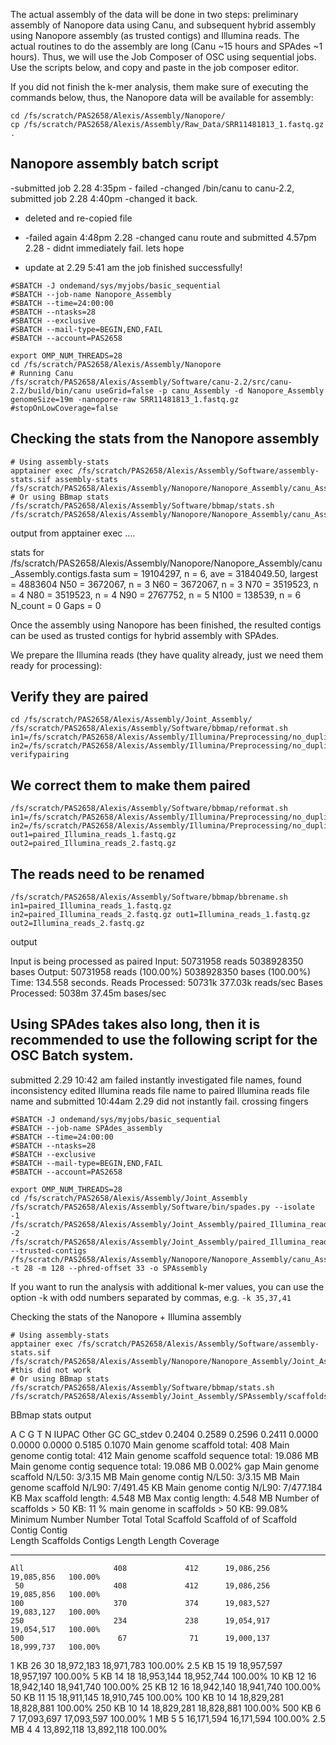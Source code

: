The actual assembly of the data will be done in two steps: preliminary assembly of Nanopore data using Canu, and subsequent hybrid assembly using Nanopore assembly (as trusted contigs) and Illumina reads. The actual routines to do the assembly are long (Canu ~15 hours and SPAdes ~1 hours). Thus, we will use the Job Composer of OSC using sequential jobs. Use the scripts below, and copy and paste in the job composer editor.

If you did not finish the k-mer analysis, them make sure of executing the commands below, thus, the Nanopore data will be available for assembly:
```
cd /fs/scratch/PAS2658/Alexis/Assembly/Nanopore/
cp /fs/scratch/PAS2658/Alexis/Assembly/Raw_Data/SRR11481813_1.fastq.gz .
```
## Nanopore assembly batch script

-submitted job 2.28 4:35pm - failed
-changed /bin/canu to canu-2.2, submitted job 2.28 4:40pm
-changed it back. 
- deleted and re-copied file
- -failed again 4:48pm 2.28
-changed canu route and submitted 4.57pm 2.28 - didnt immediately fail. lets hope

- update at 2.29 5:41 am the job finished successfully!

```
#SBATCH -J ondemand/sys/myjobs/basic_sequential
#SBATCH --job-name Nanopore_Assembly
#SBATCH --time=24:00:00
#SBATCH --ntasks=28
#SBATCH --exclusive
#SBATCH --mail-type=BEGIN,END,FAIL
#SBATCH --account=PAS2658

export OMP_NUM_THREADS=28
cd /fs/scratch/PAS2658/Alexis/Assembly/Nanopore
# Running Canu
/fs/scratch/PAS2658/Alexis/Assembly/Software/canu-2.2/src/canu-2.2/build/bin/canu useGrid=false -p canu_Assembly -d Nanopore_Assembly genomeSize=19m -nanopore-raw SRR11481813_1.fastq.gz #stopOnLowCoverage=false
```
## Checking the stats from the Nanopore assembly
```
# Using assembly-stats
apptainer exec /fs/scratch/PAS2658/Alexis/Assembly/Software/assembly-stats.sif assembly-stats /fs/scratch/PAS2658/Alexis/Assembly/Nanopore/Nanopore_Assembly/canu_Assembly.contigs.fasta
# Or using BBmap stats
/fs/scratch/PAS2658/Alexis/Assembly/Software/bbmap/stats.sh /fs/scratch/PAS2658/Alexis/Assembly/Nanopore/Nanopore_Assembly/canu_Assembly.contigs.fasta
```
output from apptainer exec ....

stats for /fs/scratch/PAS2658/Alexis/Assembly/Nanopore/Nanopore_Assembly/canu_Assembly.contigs.fasta
sum = 19104297, n = 6, ave = 3184049.50, largest = 4883604
N50 = 3672067, n = 3
N60 = 3672067, n = 3
N70 = 3519523, n = 4
N80 = 3519523, n = 4
N90 = 2767752, n = 5
N100 = 138539, n = 6
N_count = 0
Gaps = 0



Once the assembly using Nanopore has been finished, the resulted contigs can be used as trusted contigs for hybrid assembly with SPAdes.

We prepare the Illumina reads (they have quality already, just we need them ready for processing):

## Verify they are paired
````
cd /fs/scratch/PAS2658/Alexis/Assembly/Joint_Assembly/
/fs/scratch/PAS2658/Alexis/Assembly/Software/bbmap/reformat.sh in1=/fs/scratch/PAS2658/Alexis/Assembly/Illumina/Preprocessing/no_duplicates/SRR2188474_1_clean_nodup.fastq.gz in2=/fs/scratch/PAS2658/Alexis/Assembly/Illumina/Preprocessing/no_duplicates/SRR2188474_2_clean_nodup.fastq.gz verifypairing
````
## We correct them to make them paired
```
/fs/scratch/PAS2658/Alexis/Assembly/Software/bbmap/reformat.sh in1=/fs/scratch/PAS2658/Alexis/Assembly/Illumina/Preprocessing/no_duplicates/SRR2188474_1_clean_nodup.fastq.gz in2=/fs/scratch/PAS2658/Alexis/Assembly/Illumina/Preprocessing/no_duplicates/SRR2188474_2_clean_nodup.fastq.gz out1=paired_Illumina_reads_1.fastq.gz out2=paired_Illumina_reads_2.fastq.gz
```
## The reads need to be renamed
```
/fs/scratch/PAS2658/Alexis/Assembly/Software/bbmap/bbrename.sh in1=paired_Illumina_reads_1.fastq.gz in2=paired_Illumina_reads_2.fastq.gz out1=Illumina_reads_1.fastq.gz out2=Illumina_reads_2.fastq.gz
```
output

Input is being processed as paired
Input:                          50731958 reads                  5038928350 bases
Output:                         50731958 reads (100.00%)        5038928350 bases (100.00%)
Time:                           134.558 seconds.
Reads Processed:      50731k    377.03k reads/sec
Bases Processed:       5038m    37.45m bases/sec


## Using SPAdes takes also long, then it is recommended to use the following script for the OSC Batch system.

submitted 2.29 10:42 am
failed instantly
investigated file names, found inconsistency
edited Illumina reads file name to paired Illumina reads file name and submitted 10:44am 2.29
did not instantly fail. crossing fingers

```
#SBATCH -J ondemand/sys/myjobs/basic_sequential
#SBATCH --job-name SPAdes_assembly
#SBATCH --time=24:00:00
#SBATCH --ntasks=28
#SBATCH --exclusive
#SBATCH --mail-type=BEGIN,END,FAIL
#SBATCH --account=PAS2658

export OMP_NUM_THREADS=28
cd /fs/scratch/PAS2658/Alexis/Assembly/Joint_Assembly
/fs/scratch/PAS2658/Alexis/Assembly/Software/bin/spades.py --isolate -1 /fs/scratch/PAS2658/Alexis/Assembly/Joint_Assembly/paired_Illumina_reads_1.fastq.gz -2 /fs/scratch/PAS2658/Alexis/Assembly/Joint_Assembly/paired_Illumina_reads_2.fastq.gz --trusted-contigs /fs/scratch/PAS2658/Alexis/Assembly/Nanopore/Nanopore_Assembly/canu_Assembly.contigs.fasta -t 28 -m 128 --phred-offset 33 -o SPAssembly
```
If you want to run the analysis with additional k-mer values, you can use the option -k with odd numbers separated by commas, e.g. ```-k 35,37,41```

Checking the stats of the Nanopore + Illumina assembly
```
# Using assembly-stats
apptainer exec /fs/scratch/PAS2658/Alexis/Assembly/Software/assembly-stats.sif /fs/scratch/PAS2658/Alexis/Assembly/Nanopore/Nanopore_Assembly/Joint_Assembly/SPAssembly/scaffolds.fasta #this did not work
# Or using BBmap stats
/fs/scratch/PAS2658/Alexis/Assembly/Software/bbmap/stats.sh /fs/scratch/PAS2658/Alexis/Assembly/Joint_Assembly/SPAssembly/scaffolds.fasta
```
BBmap stats output

A       C       G       T       N       IUPAC   Other   GC      GC_stdev
0.2404  0.2589  0.2596  0.2411  0.0000  0.0000  0.0000  0.5185  0.1070
Main genome scaffold total:             408
Main genome contig total:               412
Main genome scaffold sequence total:    19.086 MB
Main genome contig sequence total:      19.086 MB       0.002% gap
Main genome scaffold N/L50:             3/3.15 MB
Main genome contig N/L50:               3/3.15 MB
Main genome scaffold N/L90:             7/491.45 KB
Main genome contig N/L90:               7/477.184 KB
Max scaffold length:                    4.548 MB
Max contig length:                      4.548 MB
Number of scaffolds > 50 KB:            11
% main genome in scaffolds > 50 KB:     99.08%
Minimum         Number          Number          Total           Total           Scaffold
Scaffold        of              of              Scaffold        Contig          Contig  
Length          Scaffolds       Contigs         Length          Length          Coverage
--------        --------------  --------------  --------------  --------------  --------
    All                    408             412      19,086,256      19,085,856   100.00%
     50                    408             412      19,086,256      19,085,856   100.00%
    100                    370             374      19,083,527      19,083,127   100.00%
    250                    234             238      19,054,917      19,054,517   100.00%
    500                     67              71      19,000,137      18,999,737   100.00%
   1 KB                     26              30      18,972,183      18,971,783   100.00%
 2.5 KB                     15              19      18,957,597      18,957,197   100.00%
   5 KB                     14              18      18,953,144      18,952,744   100.00%
  10 KB                     12              16      18,942,140      18,941,740   100.00%
  25 KB                     12              16      18,942,140      18,941,740   100.00%
  50 KB                     11              15      18,911,145      18,910,745   100.00%
 100 KB                     10              14      18,829,281      18,828,881   100.00%
 250 KB                     10              14      18,829,281      18,828,881   100.00%
 500 KB                      6               7      17,093,697      17,093,597   100.00%
   1 MB                      5               5      16,171,594      16,171,594   100.00%
 2.5 MB                      4               4      13,892,118      13,892,118   100.00%
